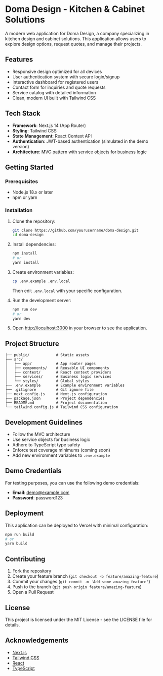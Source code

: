 # Doma Design - Kitchen & Cabinet Solutions

A modern web application for Doma Design, a company specializing in kitchen design and cabinet solutions. This application allows users to explore design options, request quotes, and manage their projects.

## Features

- Responsive design optimized for all devices
- User authentication system with secure login/signup
- Interactive dashboard for registered users
- Contact form for inquiries and quote requests
- Service catalog with detailed information
- Clean, modern UI built with Tailwind CSS

## Tech Stack

- **Framework**: Next.js 14 (App Router)
- **Styling**: Tailwind CSS
- **State Management**: React Context API
- **Authentication**: JWT-based authentication (simulated in the demo version)
- **Architecture**: MVC pattern with service objects for business logic

## Getting Started

### Prerequisites

- Node.js 18.x or later
- npm or yarn

### Installation

1. Clone the repository:
   ```bash
   git clone https://github.com/yourusername/doma-design.git
   cd doma-design
   ```

2. Install dependencies:
   ```bash
   npm install
   # or
   yarn install
   ```

3. Create environment variables:
   ```bash
   cp .env.example .env.local
   ```
   Then edit `.env.local` with your specific configuration.

4. Run the development server:
   ```bash
   npm run dev
   # or
   yarn dev
   ```

5. Open [http://localhost:3000](http://localhost:3000) in your browser to see the application.

## Project Structure

```
├── public/            # Static assets
├── src/
│   ├── app/           # App router pages
│   ├── components/    # Reusable UI components
│   ├── context/       # React context providers
│   ├── services/      # Business logic services
│   └── styles/        # Global styles
├── .env.example       # Example environment variables
├── .gitignore         # Git ignore file
├── next.config.js     # Next.js configuration
├── package.json       # Project dependencies
├── README.md          # Project documentation
└── tailwind.config.js # Tailwind CSS configuration
```

## Development Guidelines

- Follow the MVC architecture
- Use service objects for business logic
- Adhere to TypeScript type safety
- Enforce test coverage minimums (coming soon)
- Add new environment variables to `.env.example`

## Demo Credentials

For testing purposes, you can use the following demo credentials:

- **Email**: demo@example.com
- **Password**: password123

## Deployment

This application can be deployed to Vercel with minimal configuration:

```bash
npm run build
# or
yarn build
```

## Contributing

1. Fork the repository
2. Create your feature branch (`git checkout -b feature/amazing-feature`)
3. Commit your changes (`git commit -m 'Add some amazing feature'`)
4. Push to the branch (`git push origin feature/amazing-feature`)
5. Open a Pull Request

## License

This project is licensed under the MIT License - see the LICENSE file for details.

## Acknowledgements

- [Next.js](https://nextjs.org/)
- [Tailwind CSS](https://tailwindcss.com/)
- [React](https://reactjs.org/)
- [TypeScript](https://www.typescriptlang.org/) 